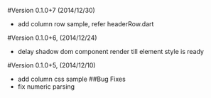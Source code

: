 #Version 0.1.0+7 (2014/12/30)
- add column row sample, refer headerRow.dart 

#Version 0.1.0+6, (2014/12/24)
- delay shadow dom component render till element style is ready

#Version 0.1.0+5, (2014/12/10)
- add column css sample
##Bug Fixes
- fix numeric parsing


